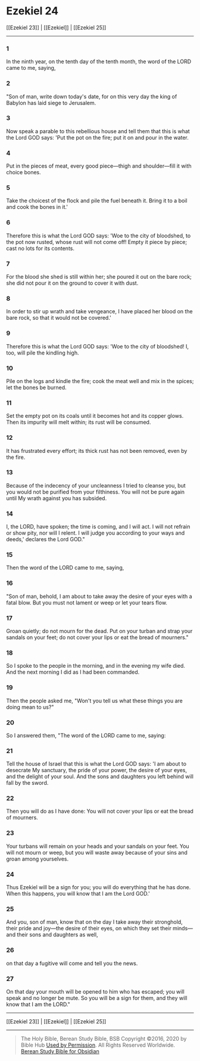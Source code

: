 # Ezekiel 24

[[Ezekiel 23]] | [[Ezekiel]] | [[Ezekiel 25]]

---

### 1
In the ninth year, on the tenth day of the tenth month, the word of the LORD came to me, saying,

### 2
"Son of man, write down today's date, for on this very day the king of Babylon has laid siege to Jerusalem.

### 3
Now speak a parable to this rebellious house and tell them that this is what the Lord GOD says: 'Put the pot on the fire; put it on and pour in the water.

### 4
Put in the pieces of meat, every good piece—thigh and shoulder—fill it with choice bones.

### 5
Take the choicest of the flock and pile the fuel beneath it. Bring it to a boil and cook the bones in it.'

### 6
Therefore this is what the Lord GOD says: 'Woe to the city of bloodshed, to the pot now rusted, whose rust will not come off! Empty it piece by piece; cast no lots for its contents.

### 7
For the blood she shed is still within her; she poured it out on the bare rock; she did not pour it on the ground to cover it with dust.

### 8
In order to stir up wrath and take vengeance, I have placed her blood on the bare rock, so that it would not be covered.'

### 9
Therefore this is what the Lord GOD says: 'Woe to the city of bloodshed! I, too, will pile the kindling high.

### 10
Pile on the logs and kindle the fire; cook the meat well and mix in the spices; let the bones be burned.

### 11
Set the empty pot on its coals until it becomes hot and its copper glows. Then its impurity will melt within; its rust will be consumed.

### 12
It has frustrated every effort; its thick rust has not been removed, even by the fire.

### 13
Because of the indecency of your uncleanness I tried to cleanse you, but you would not be purified from your filthiness. You will not be pure again until My wrath against you has subsided.

### 14
I, the LORD, have spoken; the time is coming, and I will act. I will not refrain or show pity, nor will I relent. I will judge you according to your ways and deeds,' declares the Lord GOD."

### 15
Then the word of the LORD came to me, saying,

### 16
"Son of man, behold, I am about to take away the desire of your eyes with a fatal blow. But you must not lament or weep or let your tears flow.

### 17
Groan quietly; do not mourn for the dead. Put on your turban and strap your sandals on your feet; do not cover your lips or eat the bread of mourners."

### 18
So I spoke to the people in the morning, and in the evening my wife died. And the next morning I did as I had been commanded.

### 19
Then the people asked me, "Won't you tell us what these things you are doing mean to us?"

### 20
So I answered them, "The word of the LORD came to me, saying:

### 21
Tell the house of Israel that this is what the Lord GOD says: 'I am about to desecrate My sanctuary, the pride of your power, the desire of your eyes, and the delight of your soul. And the sons and daughters you left behind will fall by the sword.

### 22
Then you will do as I have done: You will not cover your lips or eat the bread of mourners.

### 23
Your turbans will remain on your heads and your sandals on your feet. You will not mourn or weep, but you will waste away because of your sins and groan among yourselves.

### 24
Thus Ezekiel will be a sign for you; you will do everything that he has done. When this happens, you will know that I am the Lord GOD.'

### 25
And you, son of man, know that on the day I take away their stronghold, their pride and joy—the desire of their eyes, on which they set their minds—and their sons and daughters as well,

### 26
on that day a fugitive will come and tell you the news.

### 27
On that day your mouth will be opened to him who has escaped; you will speak and no longer be mute. So you will be a sign for them, and they will know that I am the LORD."

---

[[Ezekiel 23]] | [[Ezekiel]] | [[Ezekiel 25]]

---

> The Holy Bible, Berean Study Bible, BSB
> Copyright &copy;2016, 2020 by Bible Hub
> [Used by Permission](https://berean.bible/terms.htm). All Rights Reserved Worldwide.
> [Berean Study Bible for Obsidian](https://github.com/gapmiss/berean-study-bible-for-obsidian)

